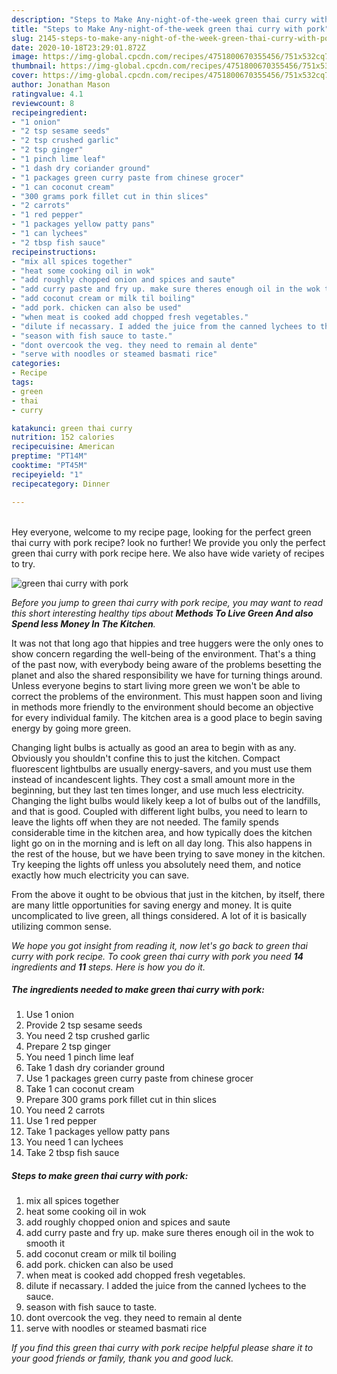 ```yaml
---
description: "Steps to Make Any-night-of-the-week green thai curry with pork"
title: "Steps to Make Any-night-of-the-week green thai curry with pork"
slug: 2145-steps-to-make-any-night-of-the-week-green-thai-curry-with-pork
date: 2020-10-18T23:29:01.872Z
image: https://img-global.cpcdn.com/recipes/4751800670355456/751x532cq70/green-thai-curry-with-pork-recipe-main-photo.jpg
thumbnail: https://img-global.cpcdn.com/recipes/4751800670355456/751x532cq70/green-thai-curry-with-pork-recipe-main-photo.jpg
cover: https://img-global.cpcdn.com/recipes/4751800670355456/751x532cq70/green-thai-curry-with-pork-recipe-main-photo.jpg
author: Jonathan Mason
ratingvalue: 4.1
reviewcount: 8
recipeingredient:
- "1 onion"
- "2 tsp sesame seeds"
- "2 tsp crushed garlic"
- "2 tsp ginger"
- "1 pinch lime leaf"
- "1 dash dry coriander ground"
- "1 packages green curry paste from chinese grocer"
- "1 can coconut cream"
- "300 grams pork fillet cut in thin slices"
- "2 carrots"
- "1 red pepper"
- "1 packages yellow patty pans"
- "1 can lychees"
- "2 tbsp fish sauce"
recipeinstructions:
- "mix all spices together"
- "heat some cooking oil in wok"
- "add roughly chopped onion and spices and saute"
- "add curry paste and fry up. make sure theres enough oil in the wok to smooth it"
- "add coconut cream or milk til boiling"
- "add pork. chicken can also be used"
- "when meat is cooked add chopped fresh vegetables."
- "dilute if necassary. I added the juice from the canned lychees to the sauce."
- "season with fish sauce to taste."
- "dont overcook the veg. they need to remain al dente"
- "serve with noodles or steamed basmati rice"
categories:
- Recipe
tags:
- green
- thai
- curry

katakunci: green thai curry 
nutrition: 152 calories
recipecuisine: American
preptime: "PT14M"
cooktime: "PT45M"
recipeyield: "1"
recipecategory: Dinner

---
```

<br>
Hey everyone, welcome to my recipe page, looking for the perfect green thai curry with pork recipe? look no further! We provide you only the perfect green thai curry with pork recipe here. We also have wide variety of recipes to try.
<br>


![green thai curry with pork](https://img-global.cpcdn.com/recipes/4751800670355456/751x532cq70/green-thai-curry-with-pork-recipe-main-photo.jpg)

<i>Before you jump to green thai curry with pork recipe, you may want to read this short interesting healthy tips about 
<strong>Methods To Live Green And also Spend less Money In The Kitchen</strong>.</i>
</br>

It was not that long ago that hippies and tree huggers were the only ones to show concern regarding the well-being of the environment. That's a thing of the past now, with everybody being aware of the problems besetting the planet and also the shared responsibility we have for turning things around. Unless everyone begins to start living more green we won't be able to correct the problems of the environment. This must happen soon and living in methods more friendly to the environment should become an objective for every individual family. The kitchen area is a good place to begin saving energy by going more green.

Changing light bulbs is actually as good an area to begin with as any. Obviously you shouldn't confine this to just the kitchen. Compact fluorescent lightbulbs are usually energy-savers, and you must use them instead of incandescent lights. They cost a small amount more in the beginning, but they last ten times longer, and use much less electricity. Changing the light bulbs would likely keep a lot of bulbs out of the landfills, and that is good. Coupled with different light bulbs, you need to learn to leave the lights off when they are not needed. The family spends considerable time in the kitchen area, and how typically does the kitchen light go on in the morning and is left on all day long. This also happens in the rest of the house, but we have been trying to save money in the kitchen. Try keeping the lights off unless you absolutely need them, and notice exactly how much electricity you can save.

From the above it ought to be obvious that just in the kitchen, by itself, there are many little opportunities for saving energy and money. It is quite uncomplicated to live green, all things considered. A lot of it is basically utilizing common sense.


<i>We hope you got insight from reading it, now let's go back to green thai curry with pork recipe. To cook green thai curry with pork you need <strong>14</strong> ingredients and <strong>11</strong> steps. Here is how you do it.
</i>

##### The ingredients needed to make green thai curry with pork:

1. Use 1 onion
1. Provide 2 tsp sesame seeds
1. You need 2 tsp crushed garlic
1. Prepare 2 tsp ginger
1. You need 1 pinch lime leaf
1. Take 1 dash dry coriander ground
1. Use 1 packages green curry paste from chinese grocer
1. Take 1 can coconut cream
1. Prepare 300 grams pork fillet cut in thin slices
1. You need 2 carrots
1. Use 1 red pepper
1. Take 1 packages yellow patty pans
1. You need 1 can lychees
1. Take 2 tbsp fish sauce


##### Steps to make green thai curry with pork:

1. mix all spices together
1. heat some cooking oil in wok
1. add roughly chopped onion and spices and saute
1. add curry paste and fry up. make sure theres enough oil in the wok to smooth it
1. add coconut cream or milk til boiling
1. add pork. chicken can also be used
1. when meat is cooked add chopped fresh vegetables.
1. dilute if necassary. I added the juice from the canned lychees to the sauce.
1. season with fish sauce to taste.
1. dont overcook the veg. they need to remain al dente
1. serve with noodles or steamed basmati rice


<i>If you find this green thai curry with pork recipe helpful please share it to your good friends or family, thank you and good luck.</i>
